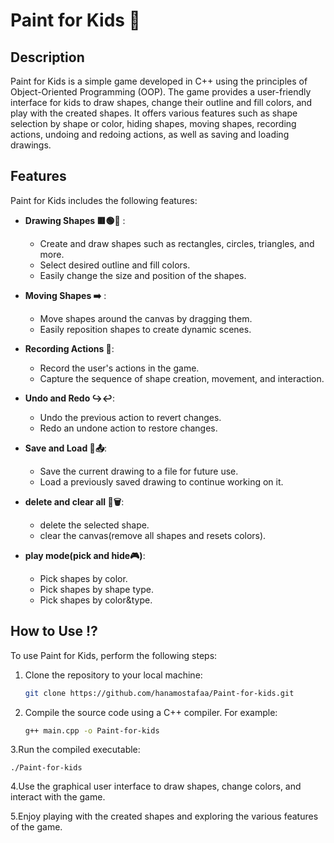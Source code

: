 # Paint for Kids 🎨


## Description

Paint for Kids is a simple game developed in C++ using the principles of Object-Oriented Programming (OOP). The game provides a user-friendly interface for kids to draw shapes, change their outline and fill colors, and play with the created shapes. It offers various features such as shape selection by shape or color, hiding shapes, moving shapes, recording actions, undoing and redoing actions, as well as saving and loading drawings.

## Features

Paint for Kids includes the following features:

- **Drawing Shapes 🟥🟢📐** :

  - Create and draw shapes such as rectangles, circles, triangles, and more.
  - Select desired outline and fill colors.
  - Easily change the size and position of the shapes.


- **Moving Shapes ➡️** :

  - Move shapes around the canvas by dragging them.
  - Easily reposition shapes to create dynamic scenes.

- **Recording Actions 🎥**:

  - Record the user's actions in the game.
  - Capture the sequence of shape creation, movement, and interaction.

- **Undo and Redo ↪️↩️**:

  - Undo the previous action to revert changes.
  - Redo an undone action to restore changes.

- **Save and Load 💾📤**:

  - Save the current drawing to a file for future use.
  - Load a previously saved drawing to continue working on it.
 - **delete and clear all 🧹🗑️**:

    - delete the selected shape.
    - clear the canvas(remove all shapes and resets colors).
- **play mode(pick and hide🎮)**:
  - Pick shapes by color.
  - Pick shapes by shape type.
  - Pick shapes by color&type.



## How to Use ⁉️

To use Paint for Kids, perform the following steps:

1. Clone the repository to your local machine:

   ```bash
   git clone https://github.com/hanamostafaa/Paint-for-kids.git
2. Compile the source code using a C++ compiler. For example:

     ```bash
     g++ main.cpp -o Paint-for-kids
 3.Run the compiled executable:

    ./Paint-for-kids
 4.Use the graphical user interface to draw shapes, change colors, and interact with the game.

 5.Enjoy playing with the created shapes and exploring the various features of the game.
   
